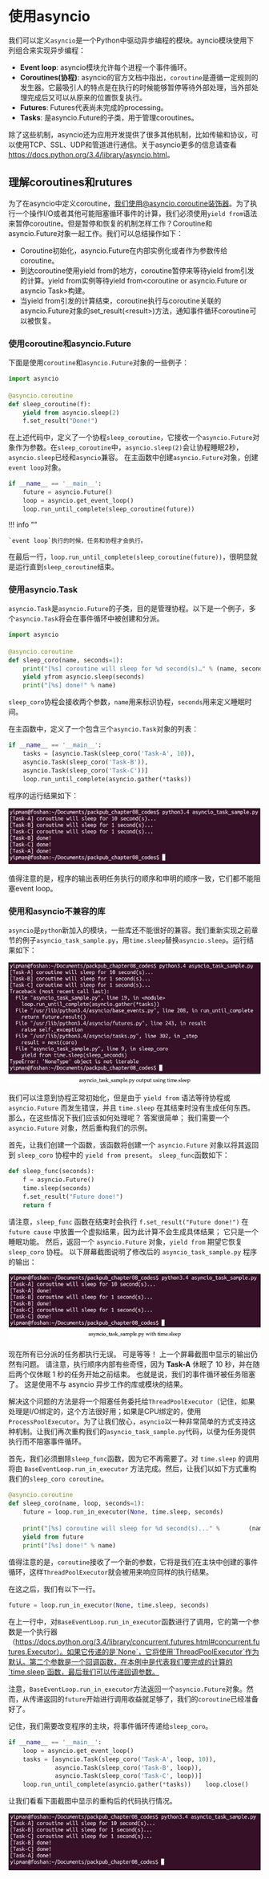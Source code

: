 # 使用asyncio

我们可以定义`asyncio`是一个Python中驱动异步编程的模块。ayncio模块使用下列组合来实现异步编程：

- **Event loop**: asyncio模块允许每个进程一个事件循环。
- **Coroutines(协程)**: asyncio的官方文档中指出，`coroutine`是遵循一定规则的发生器。它最吸引人的特点是在执行的时候能够暂停等待外部处理，当外部处理完成后又可以从原来的位置恢复执行。
- **Futures**: Futures代表尚未完成的processing。
- **Tasks**: 是asyncio.Future的子类，用于管理coroutines。

除了这些机制，asyncio还为应用开发提供了很多其他机制，比如传输和协议，可以使用TCP、SSL、UDP和管道进行通信。关于asyncio更多的信息请查看 <https://docs.python.org/3.4/library/asyncio.html>。

## 理解coroutines和rutures

为了在asyncio中定义coroutine，我们使用@asyncio.coroutine装饰器。为了执行一个操作I/O或者其他可能阻塞循环事件的计算，我们必须使用`yield from`语法来暂停coroutine。但是暂停和恢复的机制怎样工作？Coroutine和asyncio.Future对象一起工作。我们可以总结操作如下：

- Coroutine初始化，asyncio.Future在内部实例化或者作为参数传给coroutine。
- 到达coroutine使用yield from的地方，coroutine暂停来等待yield from引发的计算。yield from实例等待yield from\<coroutine or asyncio.Future or asyncio Task\>构建。
- 当yield from引发的计算结束，coroutine执行与coroutine关联的asyncio.Future对象的set_result(\<result\>)方法，通知事件循环coroutine可以被恢复。

### 使用coroutine和asyncio.Future

下面是使用`coroutine`和`asyncio.Future`对象的一些例子：

```python
import asyncio

@asyncio.coroutine
def sleep_coroutine(f):
    yield from asyncio.sleep(2)
    f.set_result("Done!")
```

在上述代码中，定义了一个协程`sleep_coroutine`，它接收一个`asyncio.Future`对象作为参数。在`sleep_coroutine`中，`asyncio.sleep(2)`会让协程睡眠2秒，`asyncio.sleep`已经和`asyncio`兼容。
在主函数中创建`asyncio.Future`对象，创建`event loop`对象。

```python
if __name__ == '__main__':
    future = asyncio.Future()
    loop = asyncio.get_event_loop()
    loop.run_until_complete(sleep_coroutine(future))
```

!!! info ""

    `event loop`执行的时候，任务和协程才会执行。

在最后一行，`loop.run_until_complete(sleep_coroutine(future))`，很明显就是运行直到`sleep_coroutine`结束。

### 使用asyncio.Task

`asyncio.Task`是`asyncio.Future`的子类，目的是管理协程。以下是一个例子，多个`asyncio.Task`将会在事件循环中被创建和分派。

```python
import asyncio

@asyncio.coroutine
def sleep_coro(name, seconds=1):
    print("[%s] coroutine will sleep for %d second(s)…" % (name, seconds))
    yield yfrom asyncio.sleep(seconds)
    print("[%s] done!" % name)
```

`sleep_coro`协程会接收两个参数，`name`用来标识协程，`seconds`用来定义睡眠时间。

在主函数中，定义了一个包含三个`asyncio.Task`对象的列表：

```python
if __name__ == '__main__':
    tasks = [asyncio.Task(sleep_coro('Task-A', 10)),
    asyncio.Task(sleep_coro('Task-B')),
    asyncio.Task(sleep_coro('Task-C'))]
    loop.run_until_complete(asyncio.gather(*tasks))
```

程序的运行结果如下：

![1](../imgs/7-15.png)

值得注意的是，程序的输出表明任务执行的顺序和申明的顺序一致，它们都不能阻塞event loop。

### 使用和asyncio不兼容的库

`asyncio`是`python`新加入的模块，一些库还不能很好的兼容。我们重新实现之前章节的例子`asyncio_task_sample.py`，用`time.sleep`替换`asyncio.sleep`。运行结果如下：

![1](../imgs/7-16.png)

我们可以注意到协程正常初始化，但是由于 `yield from` 语法等待协程或 `asyncio.Future` 而发生错误，并且 `time.sleep` 在其结束时没有生成任何东西。 那么，在这些情况下我们应该如何处理呢？ 答案很简单； 我们需要一个 `asyncio.Future` 对象，然后重构我们的示例。

首先，让我们创建一个函数，该函数将创建一个 `asyncio.Future` 对象以将其返回到 `sleep_coro` 协程中的 `yield from present`。 `sleep_func`函数如下：

```python
def sleep_func(seconds):
    f = asyncio.Future()    
    time.sleep(seconds)    
    f.set_result("Future done!")    
    return f
```

请注意，`sleep_func` 函数在结束时会执行 `f.set_result("Future done!")` 在 `future cause` 中放置一个虚拟结果，因为此计算不会生成具体结果； 它只是一个睡眠功能。 然后，返回一个 `asyncio.Future` 对象，`yield from` 期望它恢复 `sleep_coro` 协程。 以下屏幕截图说明了修改后的 `asyncio_task_sample.py` 程序的输出：

![1](../imgs/7-17.png)

现在所有已分派的任务都执行无误。 可是等等！ 上一个屏幕截图中显示的输出仍然有问题。 请注意，执行顺序内部有些奇怪，因为 **Task-A** 休眠了 10 秒，并在随后两个仅休眠 1 秒的任务开始之前结束。 也就是说，我们的事件循环被任务阻塞了。 这是使用不与 asyncio 异步工作的库或模块的结果。

解决这个问题的方法是将一个阻塞任务委托给`ThreadPoolExecutor`（记住，如果处理是I/O绑定的，这个方法很好用；如果是CPU绑定的，使用`ProcessPoolExecutor`。为了让我们放心，`asyncio`以一种非常简单的方式支持这种机制。让我们再次重构我们的`asyncio_task_sample.py`代码，以便为任务提供执行而不阻塞事件循环。

首先，我们必须删除`sleep_func`函数，因为它不再需要了。对 `time.sleep` 的调用将由 `BaseEventLoop.run_in_executor` 方法完成。然后，让我们以如下方式重构我们的`sleep_coro coroutine`。

```python
@asyncio.coroutine
def sleep_coro(name, loop, seconds=1):    
    future = loop.run_in_executor(None, time.sleep, seconds)

    print("[%s] coroutine will sleep for %d second(s)..." %        (name, seconds))    
    yield from future    
    print("[%s] done!" % name)
```

值得注意的是，`coroutine`接收了一个新的参数，它将是我们在主块中创建的事件循环，这样`ThreadPoolExecutor`就会被用来响应同样的执行结果。

在这之后，我们有以下一行。

```python
future = loop.run_in_executor(None, time.sleep, seconds)
```

在上一行中，对`BaseEventLoop.run_in_executor`函数进行了调用，它的第一个参数是一个执行器（<https://docs.python.org/3.4/library/concurrent.futures.html#concurrent.futures.Executor）。如果它传递的是`None`，它将使用`ThreadPoolExecutor`作为默认。第二个参数是一个回调函数，在本例中是代表我们要完成的计算的`time.sleep`函数，最后我们可以传递回调参数。>

注意，`BaseEventLoop.run_in_executor`方法返回一个`asyncio.Future`对象。然而，从传递返回的`future`开始进行调用收益就足够了，我们的`coroutine`已经准备好了。

记住，我们需要改变程序的主块，将事件循环传递给`sleep_coro`。

```python
if __name__ == '__main__':
    loop = asyncio.get_event_loop()
    tasks = [asyncio.Task(sleep_coro('Task-A', loop, 10)),
             asyncio.Task(sleep_coro('Task-B', loop)),
             asyncio.Task(sleep_coro('Task-C', loop))]
    loop.run_until_complete(asyncio.gather(*tasks))    loop.close()
```

让我们看看下面截图中显示的重构后的代码执行情况。

![1](../imgs/7-18.png)
